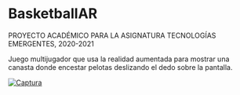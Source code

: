 # BasketballAR

PROYECTO ACADÉMICO PARA LA ASIGNATURA TECNOLOGÍAS EMERGENTES, 2020-2021

Juego multijugador que usa la realidad aumentada para mostrar una canasta donde encestar pelotas deslizando el dedo sobre la pantalla.

[![Captura](https://img.youtube.com/vi/mLIyv2AYOJs/0.jpg)](https://www.youtube.com/watch?v=mLIyv2AYOJs)
